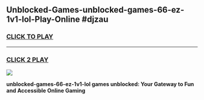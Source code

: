 
## Unblocked-Games-unblocked-games-66-ez-1v1-lol-Play-Online #djzau
<h3>
<a href="https://news.freeplayer.one?title=unblocked-games-66-ez-1v1-lol&ref=3">CLICK TO PLAY</a></h3>
<hr>

<h3>
<a href="https://news.freeplayer.one?title=unblocked-games-66-ez-1v1-lol&ref=3">CLICK 2 PLAY</a>
  
</h3>

<a href="https://news.freeplayer.one?title=unblocked-games-66-ez-1v1-lol&ref=3"><img src="https://clearcache.store/games.png"></a>


**unblocked-games-66-ez-1v1-lol games unblocked: Your Gateway to Fun and Accessible Online Gaming**
